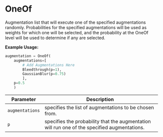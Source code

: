 # OneOf

Augmentation list that will execute one of the specified augmentations randomly. Probabilities for the specified augmentations will be used as weights for which one will be selected, and the probability at the OneOf level will be used to determine if any are selected.

**Example Usage:**

```python
augmentation = OneOf(
	augmentations=[
		# Add Augmentations Here
		Bleedthrough(p=1),
		GaussianBlur(p=0.75)
        ],
	p=0.5
    )
```

| Parameter       | Description                                                                                  |
|-----------------|----------------------------------------------------------------------------------------------|
| `augmentations` | specifies the list of augmentations to be chosen from.                                       |
| `p`             | specifies the probability that the augmentation will run one of the specified augmentations. |
